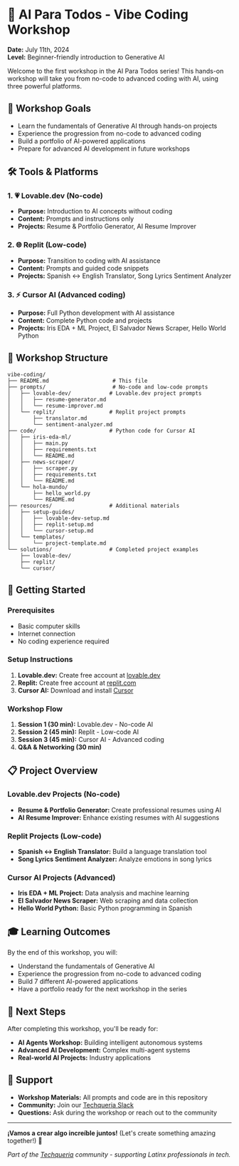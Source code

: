 # 🎨 AI Para Todos - Vibe Coding Workshop

**Date:** July 11th, 2024  
**Level:** Beginner-friendly introduction to Generative AI

Welcome to the first workshop in the AI Para Todos series! This hands-on workshop will take you from no-code to advanced coding with AI, using three powerful platforms.

## 🎯 Workshop Goals

- Learn the fundamentals of Generative AI through hands-on projects
- Experience the progression from no-code to advanced coding
- Build a portfolio of AI-powered applications
- Prepare for advanced AI development in future workshops

## 🛠️ Tools & Platforms

### 1. 💗 Lovable.dev (No-code)
- **Purpose:** Introduction to AI concepts without coding
- **Content:** Prompts and instructions only
- **Projects:** Resume & Portfolio Generator, AI Resume Improver

### 2. 🌐 Replit (Low-code)
- **Purpose:** Transition to coding with AI assistance
- **Content:** Prompts and guided code snippets
- **Projects:** Spanish ↔ English Translator, Song Lyrics Sentiment Analyzer

### 3. ⚡ Cursor AI (Advanced coding)
- **Purpose:** Full Python development with AI assistance
- **Content:** Complete Python code and projects
- **Projects:** Iris EDA + ML Project, El Salvador News Scraper, Hello World Python

## 📁 Workshop Structure

```
vibe-coding/
├── README.md                    # This file
├── prompts/                     # No-code and low-code prompts
│   ├── lovable-dev/            # Lovable.dev project prompts
│   │   ├── resume-generator.md
│   │   └── resume-improver.md
│   └── replit/                 # Replit project prompts
│       ├── translator.md
│       └── sentiment-analyzer.md
├── code/                       # Python code for Cursor AI
│   ├── iris-eda-ml/
│   │   ├── main.py
│   │   ├── requirements.txt
│   │   └── README.md
│   ├── news-scraper/
│   │   ├── scraper.py
│   │   ├── requirements.txt
│   │   └── README.md
│   └── hola-mundo/
│       ├── hello_world.py
│       └── README.md
├── resources/                  # Additional materials
│   ├── setup-guides/
│   │   ├── lovable-dev-setup.md
│   │   ├── replit-setup.md
│   │   └── cursor-setup.md
│   └── templates/
│       └── project-template.md
└── solutions/                  # Completed project examples
    ├── lovable-dev/
    ├── replit/
    └── cursor/
```

## 🚀 Getting Started

### Prerequisites
- Basic computer skills
- Internet connection
- No coding experience required

### Setup Instructions
1. **Lovable.dev:** Create free account at [lovable.dev](https://lovable.dev)
2. **Replit:** Create free account at [replit.com](https://replit.com)
3. **Cursor AI:** Download and install [Cursor](https://cursor.sh)

### Workshop Flow
1. **Session 1 (30 min):** Lovable.dev - No-code AI
2. **Session 2 (45 min):** Replit - Low-code AI
3. **Session 3 (45 min):** Cursor AI - Advanced coding
4. **Q&A & Networking (30 min)**

## 📋 Project Overview

### Lovable.dev Projects (No-code)
- **Resume & Portfolio Generator:** Create professional resumes using AI
- **AI Resume Improver:** Enhance existing resumes with AI suggestions

### Replit Projects (Low-code)
- **Spanish ↔ English Translator:** Build a language translation tool
- **Song Lyrics Sentiment Analyzer:** Analyze emotions in song lyrics

### Cursor AI Projects (Advanced)
- **Iris EDA + ML Project:** Data analysis and machine learning
- **El Salvador News Scraper:** Web scraping and data collection
- **Hello World Python:** Basic Python programming in Spanish

## 🎓 Learning Outcomes

By the end of this workshop, you will:
- Understand the fundamentals of Generative AI
- Experience the progression from no-code to advanced coding
- Build 7 different AI-powered applications
- Have a portfolio ready for the next workshop in the series

## 🔗 Next Steps

After completing this workshop, you'll be ready for:
- **AI Agents Workshop:** Building intelligent autonomous systems
- **Advanced AI Development:** Complex multi-agent systems
- **Real-world AI Projects:** Industry applications

## 🤝 Support

- **Workshop Materials:** All prompts and code are in this repository
- **Community:** Join our [Techqueria Slack](https://techqueria.slack.com/)
- **Questions:** Ask during the workshop or reach out to the community

---

**¡Vamos a crear algo increíble juntos!** (Let's create something amazing together!) 🚀

*Part of the [Techqueria](https://techqueria.org) community - supporting Latinx professionals in tech.* 